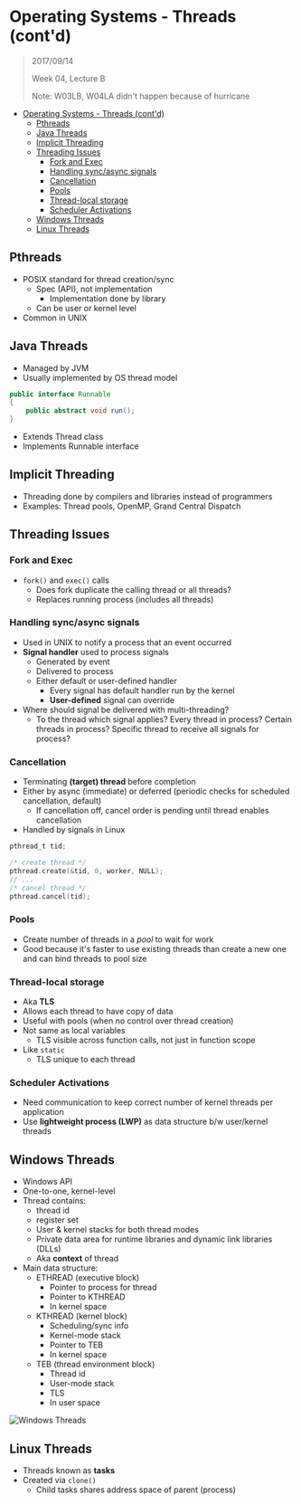 # Operating Systems - Threads (cont'd)

> 2017/09/14
> 
> Week 04, Lecture B
> 
> Note: W03LB, W04LA didn't happen because of hurricane

- [Operating Systems - Threads (cont'd)](#operating-systems---threads--cont-d-)
  * [Pthreads](#pthreads)
  * [Java Threads](#java-threads)
  * [Implicit Threading](#implicit-threading)
  * [Threading Issues](#threading-issues)
    + [Fork and Exec](#fork-and-exec)
    + [Handling sync/async signals](#handling-sync-async-signals)
    + [Cancellation](#cancellation)
    + [Pools](#pools)
    + [Thread-local storage](#thread-local-storage)
    + [Scheduler Activations](#scheduler-activations)
  * [Windows Threads](#windows-threads)
  * [Linux Threads](#linux-threads)

## Pthreads

- POSIX standard for thread creation/sync
	- Spec (API), not implementation
		- Implementation done by library
	- Can be user or kernel level
- Common in UNIX

## Java Threads

- Managed by JVM
- Usually implemented by OS thread model
```java
public interface Runnable
{
	public abstract void run();
}
```
- Extends Thread class
- Implements Runnable interface

## Implicit Threading

- Threading done by compilers and libraries instead of programmers
- Examples: Thread pools, OpenMP, Grand Central Dispatch

## Threading Issues

### Fork and Exec
- `fork()` and `exec()` calls
	- Does fork duplicate the calling thread or all threads?
	- Replaces running process (includes all threads)

### Handling sync/async signals
- Used in UNIX to notify a process that an event occurred
- **Signal handler** used to process signals
	- Generated by event
	- Delivered to process
	- Either default or user-defined handler
		- Every signal has default handler run by the kernel
		- **User-defined** signal can override
- Where should signal be delivered with multi-threading?
	- To the thread which signal applies? Every thread in process? Certain threads in process? Specific thread to receive all signals for process?

### Cancellation
- Terminating **(target) thread** before completion
- Either by async (immediate) or deferred (periodic checks for scheduled cancellation, default)
	- If cancellation off, cancel order is pending until thread enables cancellation
- Handled by signals in Linux
```c
pthread_t tid;

/* create thread */
pthread.create(&tid, 0, worker, NULL);
// ...
/* cancel thread */
pthread.cancel(tid);
```

### Pools

- Create number of threads in a *pool* to wait for work
- Good because it's faster to use existing threads than create a new one and can bind threads to pool size

### Thread-local storage

- Aka **TLS**
- Allows each thread to have copy of data
- Useful with pools (when no control over thread creation)
- Not same as local variables
	- TLS visible across function calls, not just in function scope
- Like `static`
	- TLS unique to each thread

### Scheduler Activations

- Need communication to keep correct number of kernel threads per application
- Use **lightweight process (LWP)** as data structure b/w user/kernel threads

## Windows Threads

- Windows API
- One-to-one, kernel-level
- Thread contains:
	- thread id
	- register set
	- User & kernel stacks for both thread modes
	- Private data area for runtime libraries and dynamic link libraries (DLLs)
	- Aka **context** of thread
- Main data structure:
	- ETHREAD (executive block)
		- Pointer to process for thread
		- Pointer to KTHREAD
		- In kernel space
	- KTHREAD (kernel block)
		- Scheduling/sync info
		- Kernel-mode stack
		- Pointer to TEB
		- In kernel space
	- TEB (thread environment block)
		- Thread id
		- User-mode stack
		- TLS
		- In user space

![Windows Threads](https://www.cs.uic.edu/~jbell/CourseNotes/OperatingSystems/images/Chapter4/4_14_WindowsThreadStructures.jpg)

## Linux Threads

- Threads known as **tasks**
- Created via `clone()`
	- Child tasks shares address space of parent (process)
